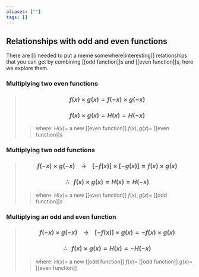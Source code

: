 ```yaml
---
aliases: [""]
tags: []
---
```


## Relationships with odd and even functions

There are [[i needed to put a meme somewhere|interesting]] relationships that you can get by combining [[odd function]]s and [[even function]]s, here we explore them.

### Multiplying two even functions

> ### $$ f(x) \times g(x) = f(-x) \times g(-x) $$ 
> ### $$ f(x) \times g(x)  = H(x) = H(-x) $$ 
>> where:
>> $H(x)=$ a new [[even function]] 
>> $f(x),g(x)=$ [[even function]]s

### Multiplying two odd functions

> ### $$ f(-x) \times g(-x) \:\:\:\: \to \:\:\:\: [-f(x)] \times [ -g(x) ] = f(x) \times g(x) $$ 
> ### $$ \therefore \:\:\: f(x) \times g(x)  = H(x) = H(-x) $$ 
>> where:
>> $H(x)=$ a new [[even function]] 
>> $f(x),g(x)=$ [[odd function]]s


### Multiplying an odd and even function

> ### $$ f(-x) \times g(-x) \:\:\:\: \to \:\:\:\: [-f(x)] \times g(x) = - f(x) \times g(x) $$ 
> ### $$ \therefore \:\:\: f(x) \times g(x)  = H(x) = -H(-x) $$ 
>> where:
>> $H(x)=$ a new [[odd function]] 
>> $f(x)=$ [[odd function]]
>> $g(x)=$ [[even function]]
